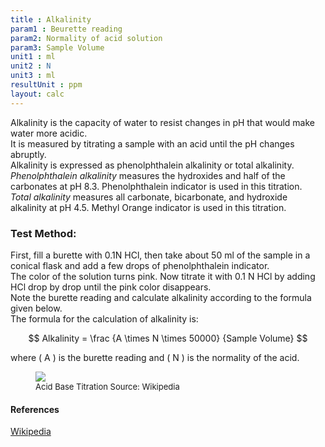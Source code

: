 ```yaml
---
title : Alkalinity
param1 : Beurette reading
param2: Normality of acid solution
param3: Sample Volume 
unit1 : ml
unit2 : N
unit3 : ml
resultUnit : ppm 
layout: calc
---
```


Alkalinity is the capacity of water to resist changes in pH that would make water more acidic.  
It is measured by titrating a sample with an acid until the pH changes abruptly.  
Alkalinity is expressed as phenolphthalein alkalinity or total alkalinity.   _Phenolphthalein alkalinity_ measures the hydroxides and half of the carbonates at pH 8.3.   Phenolphthalein indicator is used in this titration.   
_Total alkalinity_ measures all carbonate, bicarbonate, and hydroxide alkalinity at pH 4.5. Methyl Orange indicator is used in this titration.

### Test Method:

First, fill a burette with 0.1N HCl, then take about 50 ml of the sample in a conical flask and add a few drops of phenolphthalein indicator.  
The color of the solution turns pink. Now titrate it with 0.1 N HCl by adding HCl drop by drop until the pink color disappears.  
Note the burette reading and calculate alkalinity according to the formula given below.  
The formula for the calculation of alkalinity is:

$$
Alkalinity = \frac {A \times N \times 50000} {Sample Volume}
$$

where \( A \) is the burette reading and \( N \) is the normality of the acid.

<figure>
  <img src="https://upload.wikimedia.org/wikipedia/commons/8/8c/Titolazione.gif" />
  <figcaption style="font-size: 13px">Acid Base Titration Source: Wikipedia</figcaption>
</figure>

#### References
[Wikipedia](https://en.wikipedia.org/wiki/Alkalinity)

<script>  
    const inputs = document.querySelectorAll('input');    
    inputs.forEach(input => {     
      input.addEventListener('input', () => {
        if (input.value) {
          input.closest('.outlined-field').classList.add('has-content');
        } else {
          input.closest('.outlined-field').classList.remove('has-content');
        }   
              calculate();
      });      
          if (input.value) {
        input.closest('.outlined-field').classList.add('has-content');
      }
    }); 
    function calculate() {
      const beuretteReading = parseFloat(document.getElementById('param1').value) || 0;
      const normality = parseFloat(document.getElementById('param2').value) || 0;
      const sampleVolume= parseFloat(document.getElementById('param3').value) || 0; 
    const result = (beuretteReading*normality*50000)/sampleVolume      
      document.getElementById('result').innerHTML = result.toFixed(2);
    }
</script>